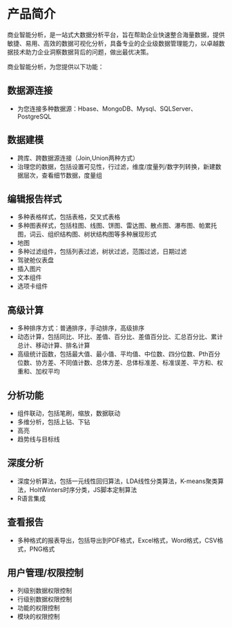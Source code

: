 

# 产品简介 #
商业智能分析，是一站式大数据分析平台，旨在帮助企业快速整合海量数据，提供敏捷、易用、高效的数据可视化分析，具备专业的企业级数据管理能力，以卓越数据技术助力企业洞察数据背后的问题，做出最优决策。

商业智能分析，为您提供以下功能：

## 数据源连接

* 为您连接多种数据源：Hbase、MongoDB、Mysql、SQLServer、PostgreSQL

## 数据建模

* 跨库、跨数据源连接（Join,Union两种方式）
* 治理您的数据，包括设置可见性，行过滤，维度/度量列/数字列转换，新建数据层次，查看细节数据，度量组

## 编辑报告样式

* 多种表格样式，包括表格，交叉式表格
* 多种图表样式，包括柱图、线图、饼图、雷达图、散点图、瀑布图、帕累托图，词云、组织结构图、树状结构图等多种展现形式
* 地图
* 多种过滤组件，包括列表过滤，树状过滤，范围过滤，日期过滤
* 驾驶舱仪表盘
* 插入图片
* 文本组件
* 选项卡组件
 
## 高级计算

* 多种排序方式：普通排序，手动排序，高级排序
* 动态计算，包括同比、环比、差值、百分比、差值百分比、汇总百分比、累计总计、移动计算、排名计算
* 高级统计函数，包括最大值、最小值、平均值、中位数、四分位数、Pth百分位数、协方差、不同值计数、总体方差、总体标准差、标准误差、平方和、权重和、加权平均

## 分析功能

* 组件联动，包括笔刷，缩放，数据联动
* 多维分析，包括上钻、下钻
* 高亮
* 趋势线与目标线

## 深度分析

* 深度分析算法，包括一元线性回归算法，LDA线性分类算法，K-means聚类算法，HoltWinters时序分类，JS脚本定制算法
* R语言集成

## 查看报告

* 多种格式的报表导出，包括导出到PDF格式，Excel格式，Word格式，CSV格式，PNG格式

## 用户管理/权限控制

* 列级别数据权限控制
* 行级别数据权限控制
* 功能的权限控制
* 模块的权限控制
